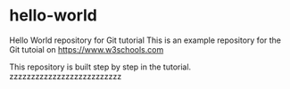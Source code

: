 # hello-world
Hello World repository for Git tutorial
This is an example repository for the Git tutoial on https://www.w3schools.com

This repository is built step by step in the tutorial.
zzzzzzzzzzzzzzzzzzzzzzzzzz
